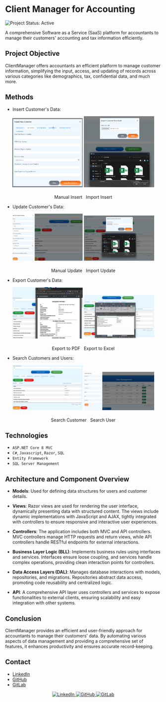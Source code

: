 # Client Manager for Accounting
![Project Status: Active](https://img.shields.io/badge/Project%20Status-Active-brightgreen)

A comprehensive Software as a Service (SaaS) platform for accountants to manage their customers' accounting and tax information efficiently.

## Project Objective

ClientManager offers accountants an efficient platform to manage customer information, simplifying the input, access, and updating of records across various categories like demographics, tax, confidential data, and much more.

## Methods

- Insert Customer's Data:

<p align="center">
  <img src="Images/ManualCreate.png" alt="Manual Insert" width="45%">
  <img src="Images/ImportCreate.png" alt="Import Insert" width="45%">
</p>
<p align="center" style="margin-top: 20px;">
  <span style="display:inline-block; width: 45%;">Manual Insert &nbsp;
    Import Insert</span>
</p>

- Update Customer's Data:

<p align="center">
  <img src="Images/ManualUpdate.png" alt="Manual Update" width="45%">
  <img src="Images/ImportUpdate.png" alt="Import Update" width="45%">
</p>
<p align="center" style="margin-top: 20px;">
  <span style="display:inline-block; width: 45%;">Manual Update &nbsp;
    Import Update</span>
</p>

- Export Customer's Data:

<p align="center">
  <img src="Images/ExportPDF.png" alt="Export PDF" width="45%">
  <img src="Images/ExportExcel.png" alt="Export Excel" width="45%">
</p>
<p align="center" style="margin-top: 20px;">
  <span style="display:inline-block; width: 45%;">Export to PDF &nbsp;
    Export to Excel</span>
</p>

- Search Customers and Users:

<p align="center">
  <img src="Images/Search.png" alt="Search" width="45%">
  <img src="Images/UserManagement.png" alt="UserManagement" width="45%">
</p>
<p align="center" style="margin-top: 20px;">
  <span style="display:inline-block; width: 45%;">Search Customer &nbsp;
    Search User</span>
</p>

## Technologies
- `ASP.NET Core 8 MVC`
- `C#`, `Javascript`, `Razor`, `SQL`
- `Entity Framework`
- `SQL Server Management`

## Architecture and Component Overview

- **Models**: Used for defining data structures for users and customer details.

- **Views**: Razor views are used for rendering the user interface, dynamically presenting data with structured content. The views include dynamic implementations with JavaScript and AJAX, tightly integrated with controllers to ensure responsive and interactive user experiences.

- **Controllers**: The application includes both MVC and API controllers. MVC controllers manage HTTP requests and return views, while API controllers handle RESTful endpoints for external interactions.

- **Business Layer Logic (BLL)**: Implements business rules using interfaces and services. Interfaces ensure loose coupling, and services handle complex operations, providing clean interaction points for controllers.

- **Data Access Layers (DAL)**: Manages database interactions with models, repositories, and migrations. Repositories abstract data access, promoting code reusability and centralized logic.

- **API**: A comprehensive API layer uses controllers and services to expose functionalities to external clients, ensuring scalability and easy integration with other systems.

## Conclusion
ClientManager provides an efficient and user-friendly approach for accountants to manage their customers' data. By automating various aspects of data management and providing a comprehensive set of features, it enhances productivity and ensures accurate record-keeping.

## Contact

- [LinkedIn](https://www.linkedin.com/in/jlopezgonzalez/)
- [GitHub](https://github.com/JLopez662)
- [GitLab](https://gitlab.com/jorge.lopez19)

<p align="center">
  <a href="https://www.linkedin.com/in/jlopezgonzalez/">
    <img src="https://upload.wikimedia.org/wikipedia/commons/0/01/LinkedIn_Logo.svg" alt="LinkedIn" width="150" height="50">
  </a>
  <a href="https://github.com/JLopez662">
    <img src="https://upload.wikimedia.org/wikipedia/commons/9/91/Octicons-mark-github.svg" alt="GitHub" width="50" height="50">
  </a>
  <a href="https://gitlab.com/jorge.lopez19">
    <img src="https://upload.wikimedia.org/wikipedia/commons/e/e1/GitLab_logo.svg" alt="GitLab" width="150" height="50">
  </a>
</p>

